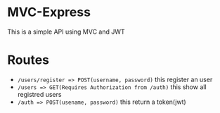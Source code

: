 # MVC-Express

This is a simple API using MVC and JWT

# Routes
* ``/users/register => POST(username, password)`` this register an user
* ``/users => GET(Requires Authorization from /auth)`` this show all registred users
* ``/auth => POST(usename, password)`` this return a token(jwt)
